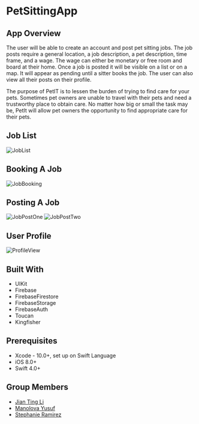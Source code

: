# PetSittingApp

## App Overview
The user will be able to create an account and post pet sitting jobs. The job posts require a general location, a job description, a pet description, time frame, and a wage. The wage can either be monetary or free room and board at their home. Once a job is posted it will be visible on a list or on a map. It will appear as pending until a sitter books the job. The user can also view all their posts on their profile.

The purpose of PetIT is to lessen the burden of trying to find care for your pets. Sometimes pet owners are unable to travel with their pets and need a trustworthy place to obtain care. No matter how big or small the task may be, PetIt will allow pet owners the opportunity to find appropriate care for their pets.

## Job List

![JobList](https://github.com/SLRAM/PetSittingApp/blob/master/PetIT/Images/JobList.gif)

## Booking A Job

![JobBooking](https://github.com/SLRAM/PetSittingApp/blob/master/PetIT/Images/BookedJob.gif)

## Posting A Job

![JobPostOne](https://github.com/SLRAM/PetSittingApp/blob/master/PetIT/Images/JobPostOne.gif)
![JobPostTwo](https://github.com/SLRAM/PetSittingApp/blob/master/PetIT/Images/JobPostTwo.gif)

## User Profile

![ProfileView](https://github.com/SLRAM/PetSittingApp/blob/master/PetIT/Images/ProfileView.gif)

## Built With
* UIKit
* Firebase
* FirebaseFirestore
* FirebaseStorage
* FirebaseAuth
* Toucan
* Kingfisher 

## Prerequisites
* Xcode - 10.0+, set up on Swift Language
* iOS 8.0+
* Swift 4.0+

## Group Members
* [Jian Ting Li](https://github.com/JianTing-Li)
* [Manolova Yusuf](https://github.com/manolovayusuf)
* [Stephanie Ramirez](https://github.com/SLRAM)
